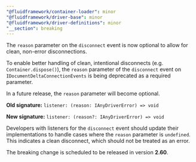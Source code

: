 ```yaml
---
"@fluidframework/container-loader": minor
"@fluidframework/driver-base": minor
"@fluidframework/driver-definitions": minor
"__section": breaking
---
```

The `reason` parameter on the `disconnect` event is now optional to allow for clean, non-error disconnections.

To enable better handling of clean, intentional disconnects (e.g. `Container.dispose()`), the `reason` parameter of the `disconnect` event on `IDocumentDeltaConnectionEvents` is being deprecated as a required parameter.

In a future release, the `reason` parameter will become optional.

**Old signature:**
`listener: (reason: IAnyDriverError) => void`

**New signature:**
`listener: (reason?: IAnyDriverError) => void`

Developers with listeners for the `disconnect` event should update their implementations to handle cases where the `reason` parameter is `undefined`. This indicates a clean disconnect, which should not be treated as an error.

The breaking change is scheduled to be released in version **2.60**.
